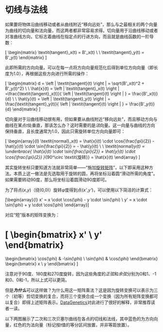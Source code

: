# 切线与法线

如果要将物体沿曲线移动或者从曲线附近“移向远处”，那么与之最相关的两个向量为曲线的切向量和法向量，而这两者都非常容易求得。切向量用于沿曲线移动或者对准曲线方向，它标志着曲线在指定点的行进方向，而且就是曲线函数的一阶导数：

\[
\begin{matrix}
  \textit{tangent}_x(t) = B'_x(t) \\
  \\
  \textit{tangent}_y(t) = B'_y(t)
\end{matrix}
\]

此即所需的方向向量。可以在每一点将方向向量规范化后得到单位方向向量（即长度为1.0），再根据这些方向进行所需的操作：

\[
\begin{matrix}
  d = \left \| \textit{tangent}(t) \right \| = \sqrt{B'_x(t)^2 + B'_y(t)^2} \\
  \\
  \hat{x}(t) = \left \| \textit{tangent}_x(t) \right \|
             =\frac{\textit{tangent}_x(t)}{ \left \| \textit{tangent}(t) \right \| }
             = \frac{B'_x(t)}{d} \\
  \\
  \hat{y}(t) = \left \| \textit{tangent}_y(t) \right \|
             = \frac{\textit{tangent}_y(t)}{ \left \| \textit{tangent}(t) \right \| }
             = \frac{B'_y(t)}{d}
\end{matrix}
\]

切向量对于沿曲线移动很有用，但如果要从曲线附近“移向远处”，而且移动方向与曲线在某点*t*处垂直，那该怎么办？这时需要的是*法*向量。这一向量与曲线的方向保持垂直，且长度通常为1.0，因此只需旋转单位方向向量即可：

\[
\begin{array}{l}
  \textit{normal}_x(t) = \hat{x}(t) \cdot \cos{\frac{\pi}{2}} - \hat{y}(t) \cdot \sin{\frac{\pi}{2}} = - \hat{y}(t) \\
  \\
  \textit{normal}_y(t) = \underbrace{ \hat{x}(t) \cdot \sin{\frac{\pi}{2}} + \hat{y}(t) \cdot \cos{\frac{\pi}{2}} }_{90^\circ \textit{旋转}} = \hat{x}(t)
\end{array}
\]

<div class="note">

其实旋转坐标只要知道方法就非常简单——“施加[旋转矩阵](https://mathworld.wolfram.com/RotationMatrix.html)”，以下即采用这种方法。本质上这一做法是先选取用于旋转的圆，再将坐标沿着圆“滑动所需的角度”。如果需要转动90度，那么将坐标沿着圆滑动90度即可。

为了将点(*x*,*y*)（绕(0,0)）旋转*φ*度得到点(*x'*,*y'*)，可以使用以下简洁的计算式：

\[\begin{array}{l}
  x' = x \cdot \cos(\phi) - y \cdot \sin(\phi) \\
  y' = x \cdot \sin(\phi) + y \cdot \cos(\phi)
\end{array}\]

对应“短”版本的矩阵变换为：

\[
  \begin{bmatrix}
    x' \\ y'
  \end{bmatrix}
  =
  \begin{bmatrix}
   \cos(\phi) & -\sin(\phi) \\
   \sin(\phi) & \cos(\phi)
  \end{bmatrix}
  \begin{bmatrix}
    x \\ y
  \end{bmatrix}
\]

注意对于90度、180度和270度旋转，因为这些角度的*正弦*和*余弦*分别为0和1、-1和0、0和-1，所以上式可以更简。

但是***为什么***可以这样做？为什么用这一矩阵乘法？这是因为旋转变换可以表示为三个（初等）剪切变换的复合，而将三个变换合成一个变换（因为所有矩阵变换都可以复合）即得上述矩阵表示。[DataGenetics](https://datagenetics.com/blog/august32013/index.html)对此进行了很好的解释，非常推荐读者一读。

</div>

以下两图展示了二次和三次贝塞尔曲线在各点的切线和法线，其中蓝色的为方向向量，红色的为法向量（标记按*t*值的等分区间放置，并非等距放置）。

<div class="figure">
  <graphics-element title="二次贝塞尔曲线的切线和法线" src="./pointvectors.js" data-type="quadratic"></graphics-element>
  <graphics-element title="三次贝塞尔曲线的切线和法线" src="./pointvectors.js" data-type="cubic"></graphics-element>
</div>
